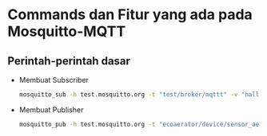 # Commands dan Fitur yang ada pada Mosquitto-MQTT

## Perintah-perintah dasar

- Membuat Subscriber

    ```bash
    mosquitto_sub -h test.mosquitto.org -t "test/broker/mqttt" -v "hallo"
    ```

- Membuat Publisher

    ```bash
    mosquitto_pub -h test.mosquitto.org -t "ecoaerator/device/sensor_aerator/esp8266/501" -m "0"
    ```
